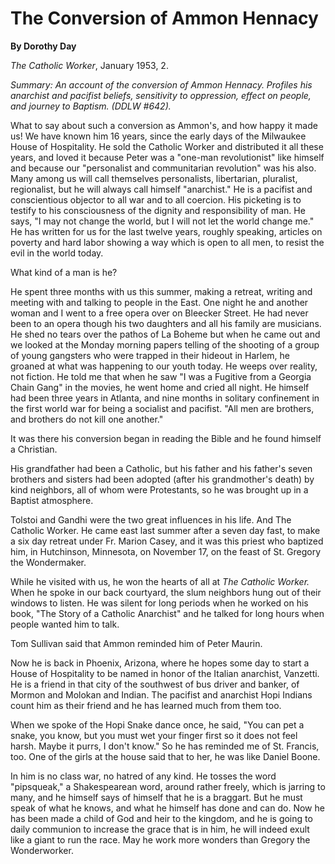 The Conversion of Ammon Hennacy
===============================

**By Dorothy Day**

*The Catholic Worker*, January 1953, 2.

*Summary: An account of the conversion of Ammon Hennacy. Profiles his
anarchist and pacifist beliefs, sensitivity to oppression, effect on
people, and journey to Baptism. (DDLW \#642).*

What to say about such a conversion as Ammon's, and how happy it made
us! We have known him 16 years, since the early days of the Milwaukee
House of Hospitality. He sold the Catholic Worker and distributed it all
these years, and loved it because Peter was a "one-man revolutionist"
like himself and because our "personalist and communitarian revolution"
was his also. Many among us will call themselves personalists,
libertarian, pluralist, regionalist, but he will always call himself
"anarchist." He is a pacifist and conscientious objector to all war and
to all coercion. His picketing is to testify to his consciousness of the
dignity and responsibility of man. He says, "I may not change the world,
but I will not let the world change me." He has written for us for the
last twelve years, roughly speaking, articles on poverty and hard labor
showing a way which is open to all men, to resist the evil in the world
today.

What kind of a man is he?

He spent three months with us this summer, making a retreat, writing and
meeting with and talking to people in the East. One night he and another
woman and I went to a free opera over on Bleecker Street. He had never
been to an opera though his two daughters and all his family are
musicians. He shed no tears over the pathos of La Boheme but when he
came out and we looked at the Monday morning papers telling of the
shooting of a group of young gangsters who were trapped in their hideout
in Harlem, he groaned at what was happening to our youth today. He weeps
over reality, not fiction. He told me that when he saw "I was a Fugitive
from a Georgia Chain Gang" in the movies, he went home and cried all
night. He himself had been three years in Atlanta, and nine months in
solitary confinement in the first world war for being a socialist and
pacifist. "All men are brothers, and brothers do not kill one another."

It was there his conversion began in reading the Bible and he found
himself a Christian.

His grandfather had been a Catholic, but his father and his father's
seven brothers and sisters had been adopted (after his grandmother's
death) by kind neighbors, all of whom were Protestants, so he was
brought up in a Baptist atmosphere.

Tolstoi and Gandhi were the two great influences in his life. And The
Catholic Worker. He came east last summer after a seven day fast, to
make a six day retreat under Fr. Marion Casey, and it was this priest
who baptized him, in Hutchinson, Minnesota, on November 17, on the feast
of St. Gregory the Wondermaker.

While he visited with us, he won the hearts of all at *The Catholic
Worker.* When he spoke in our back courtyard, the slum neighbors hung
out of their windows to listen. He was silent for long periods when he
worked on his book, "The Story of a Catholic Anarchist" and he talked
for long hours when people wanted him to talk.

Tom Sullivan said that Ammon reminded him of Peter Maurin.

Now he is back in Phoenix, Arizona, where he hopes some day to start a
House of Hospitality to be named in honor of the Italian anarchist,
Vanzetti. He is a friend in that city of the southwest of bus driver and
banker, of Mormon and Molokan and Indian. The pacifist and anarchist
Hopi Indians count him as their friend and he has learned much from them
too.

When we spoke of the Hopi Snake dance once, he said, "You can pet a
snake, you know, but you must wet your finger first so it does not feel
harsh. Maybe it purrs, I don't know." So he has reminded me of
St. Francis, too. One of the girls at the house said that to her, he was
like Daniel Boone.

In him is no class war, no hatred of any kind. He tosses the word
"pipsqueak," a Shakespearean word, around rather freely, which is
jarring to many, and he himself says of himself that he is a braggart.
But he must speak of what he knows, and what he himself has done and can
do. Now he has been made a child of God and heir to the kingdom, and he
is going to daily communion to increase the grace that is in him, he
will indeed exult like a giant to run the race. May he work more wonders
than Gregory the Wonderworker.
